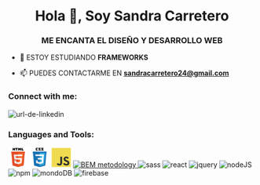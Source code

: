 

<!-- Generado con https://rahuldkjain.github.io/gh-profile-readme-generator/ -->
<h1 align="center">Hola 👋, Soy Sandra Carretero</h1>
<h3 align="center">ME ENCANTA EL DISEÑO Y DESARROLLO WEB</h3>

<!-- - 🔭 ACTUALMENTE TRABAJO EN [MI PORTFOLIO]() -->

- 🌱 ESTOY ESTUDIANDO **FRAMEWORKS**

<!-- - 👨‍💻 TODOS MIS PROYECTOS ESTÁN [MIDOMINIO.COM](MIDOMINIO.COM) -->

- 📫 PUEDES CONTACTARME EN **sandracarretero24@gmail.com**

<h3 align="left">Connect with me:</h3>
<p align="left">
  <a href="https://www.linkedin.com/in/sandra-carretero-lopez/" target="blank" style="text-decoration:none">
      <img align="center" src="https://raw.githubusercontent.com/rahuldkjain/github-profile-readme-generator/master/src/images/icons/Social/linked-in-alt.svg" alt="url-de-linkedin" height="30" width="40" />
  </a>
</p>

<h3 align="left">Languages and Tools:</h3>
<p align="left">

 <a href="https://www.w3.org/html/" target="_blank" rel="noreferrer" style="text-decoration:none">
      <img src="https://raw.githubusercontent.com/devicons/devicon/master/icons/html5/html5-original-wordmark.svg" alt="html5" width="40" height="40"/> 
</a> 
<a href="https://www.w3.org/Style/CSS/" target="_blank" rel="noreferrer" style="text-decoration:none"> 
    <img src="https://raw.githubusercontent.com/devicons/devicon/master/icons/css3/css3-original-wordmark.svg" alt="css3" width="40" height="40"/> 
</a>

<a href="https://developer.mozilla.org/en-US/docs/Web/JavaScript" target="_blank" rel="noreferrer" style="text-decoration:none"> 
  <img src="https://raw.githubusercontent.com/devicons/devicon/master/icons/javascript/javascript-original.svg" alt="javascript" width="40" height="40"/> 
</a>

<a href="https://getbem.com/">
      <img src="http://jennyknuth.com/wp-content/uploads/2018/03/BEM-1.png" target="_blank" rel="noreferrer" width="40" height="40" alt="BEM metodology">
  </a>

  <a href="https://sass-lang.com/" style="text-decoration:none">
      <img src="https://upload.wikimedia.org/wikipedia/commons/thumb/9/96/Sass_Logo_Color.svg/2560px-Sass_Logo_Color.svg.png" target="_blank" rel="noreferrer" width="40" alt="sass">
  </a>

   <a href="https://es.react.dev/" style="text-decoration:none">
      <img src="https://upload.wikimedia.org/wikipedia/commons/thumb/4/47/React.svg/375px-React.svg.png" target="_blank" rel="noreferrer" width="40" alt="react">
  </a>

   <a href="https://es.react.dev/" style="text-decoration:none">
      <img src="https://cdn.jsdelivr.net/gh/devicons/devicon@latest/icons/jquery/jquery-original-wordmark.svg" target="_blank" rel="noreferrer" width="40" alt="jquery">
  </a>

  <a href="https://es.react.dev/" style="text-decoration:none">
      <img src="https://cdn.jsdelivr.net/gh/devicons/devicon@latest/icons/nodejs/nodejs-original-wordmark.svg" target="_blank" rel="noreferrer" width="40" alt="nodeJS">
  </a>

  <a href="https://es.react.dev/" style="text-decoration:none">
      <img src="https://cdn.jsdelivr.net/gh/devicons/devicon@latest/icons/npm/npm-original-wordmark.svg" target="_blank" rel="noreferrer" width="40" alt="npm">
  </a>

  <a href="https://es.react.dev/" style="text-decoration:none">
      <img src="https://cdn.jsdelivr.net/gh/devicons/devicon@latest/icons/mongodb/mongodb-original-wordmark.svg" target="_blank" rel="noreferrer" width="40" alt="mondoDB">
  </a>

  <a href="https://es.react.dev/" style="text-decoration:none">
      <img src="https://cdn.jsdelivr.net/gh/devicons/devicon@latest/icons/firebase/firebase-original.svg" target="_blank" rel="noreferrer" width="40" alt="firebase">
  </a>
</p>

